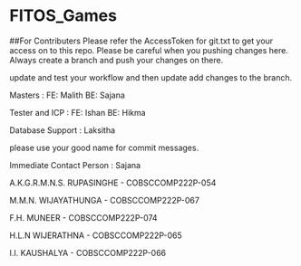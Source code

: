 # FITOS_Games

##For Contributers
Please refer the AccessToken for git.txt to get your access on to this repo.
Please be careful when you pushing changes here.
Always create a branch and push your changes on there.

update and test your workflow and then update add changes to the branch.

Masters : 
FE: Malith
BE: Sajana

Tester and ICP :
FE: Ishan
BE: Hikma

Database Support :
Laksitha

please use your good name for commit messages.

Immediate Contact Person : Sajana

A.K.G.R.M.N.S. RUPASINGHE - COBSCCOMP222P-054

M.M.N. WIJAYATHUNGA - COBSCCOMP222P-067

F.H. MUNEER - COBSCCOMP222P-074

H.L.N WIJERATHNA - COBSCCOMP222P-065

I.I. KAUSHALYA - COBSCCOMP222P-066
